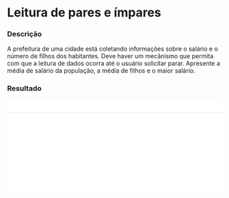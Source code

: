# Leitura de pares e ímpares

### Descrição

A prefeitura de uma cidade está coletando informações sobre o salário e o número de filhos dos habitantes. Deve haver um mecânismo que permita com que a leitura de dados ocorra até o usuário solicitar parar. Apresente a média de salário da população, a média de filhos e o maior salário.

### Resultado

<p align="center">
<img src="../11- ImagensReadme/06.gif"  width="570px"/>
</p>
